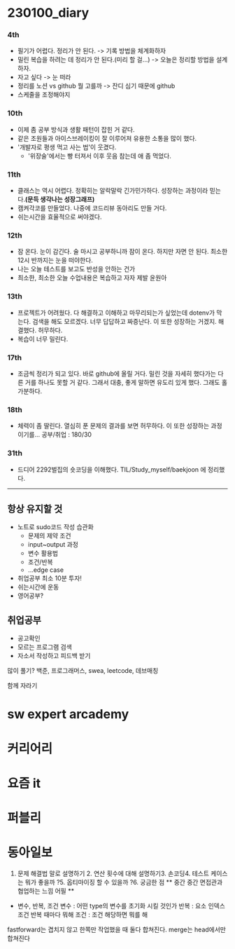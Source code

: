 # 230100_diary

### 4th
- 필기가 어렵다. 정리가 안 된다. -> 기록 방법을 체계화하자
- 밀린 복습을 하려는 데 정리가 안 된다.(미리 할 걸...) -> 오늘은 정리할 방법을 설계하자.
- 자고 싶다 -> 눈 떠라
- 정리를 노션 vs github 뭘 고를까 -> 잔디 심기 때문에 github
- 스케줄을 조정해야지

### 10th
- 이제 좀 공부 방식과 생활 패턴이 잡힌 거 같다.
- 같은 조원들과 아이스브레이킹이 잘 이루어져 유용한 소통을 많이 했다.
- '개발자로 평생 먹고 사는 법'이 웃겼다. 
  - '위장술'에서는 빵 터져서 이후 웃음 참는데 애 좀 먹었다.

### 11th
- 클래스는 역시 어렵다. 정확히는 알락말락 긴가민가하다. 성장하는 과정이라 믿는다.**(문득 생각나는 성장그래프)**
- 캠켜각코를 만들었다. 나중에 코드리뷰 동아리도 만들 거다.
- 쉬는시간을 효율적으로 써야겠다.

### 12th
- 잠 온다. 눈이 감긴다. 술 마시고 공부하니까 잠이 온다. 하지만 자면 안 된다. 최소한 12시 반까지는 눈을 떠야한다.
- 나는 오늘 테스트를 보고도 반성을 안하는 건가
- 최소한, 최소한 오늘 수업내용은 복습하고 자자 제발 윤원아

### 13th
- 프로젝트가 어려웠다. 다 해결하고 이해하고 마무리되는가 싶었는데 dotenv가 막는다. 검색을 해도 모르겠다. 너무 답답하고 짜증난다. 이 또한 성장하는 거겠지. 해결했다. 허무하다.
- 복습이 너무 밀린다.

### 17th
- 조금씩 정리가 되고 있다. 바로 github에 올릴 거다. 밀린 것을 자세히 했다가는 다른 거를 하나도 못할 거 같다. 그래서 대충, 좋게 말하면 유도리 있게 했다. 그래도 홀가분하다.

### 18th
- 체력이 좀 딸린다. 열심히 푼 문제의 결과를 보면 허무하다. 이 또한 성장하는 과정이기를...
공부/취업 : 180/30

### 31th
- 드디어 2292벌집의 숏코딩을 이해했다. TIL/Study_myself/baekjoon 에 정리했다.
---


 
## 항상 유지할 것
- 노트로 sudo코드 작성 습관화 
  - 문제의 제약 조건
  - input~output 과정
  - 변수 활용법
  - 조건/반복
  - ...edge case
- 취업공부 최소 10분 투자!
- 쉬는시간에 운동
- 영어공부?

## 취업공부
- 공고확인
- 모르는 프로그램 검색
- 자소서 작성하고 피드백 받기

많이 풀기? 백준, 프로그래머스, swea, leetcode, 데브매칭

 함께 자라기

# sw expert arcademy
# 커리어리
# 요즘 it
# 퍼블리
# 동아일보

 1. 문제 해결법 말로 설명하기 2. 연산 횟수에 대해 설명하기3. 손코딩4. 테스트 케이스는 뭐가 좋을까 ?5. 옵티마이징 할 수 있을까 ?6. 궁금한 점 ** 중간 중간 면접관과 협업하는 느낌 어필 **

 - 변수, 반복, 조건
 변수 : 어떤 type의 변수를 초기화 시킬 것인가
 반복 : 요소 인덱스 조건 반복 때마다 뭐해
 조건 :  조건 해당하면 뭐를 해

fastforward는 겹치지 않고 한쪽만 작업했을 때 둘다 합쳐진다.
merge는 head에서만 합쳐진다